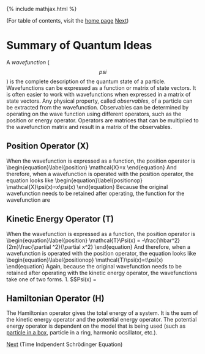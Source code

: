 {% include mathjax.html %}

(For table of contents, visit the [home page](/README.md)
[Next](TISE.md))

# Summary of Quantum Ideas

A *wavefunction* ($$psi$$) is the complete description of the quantum state of a particle. Wavefunctions can be expressed as a function or matrix of state vectors. It is often easier to work with wavefunctions when expressed in a matrix of state vectors. Any physical property, called *observables*, of a particle can be extracted from the wavefunction. Observables can be determined by operating on the wave function using different operators, such as the position or energy operator. Operators are matrices that can be multiplied to the wavefunction matrix and result in a matrix of the observables.

## Position Operator (X)

When the wavefunction is expressed as a function, the position operator is 
  \begin{equation}\label{position}
    \mathcal{X}=x
\end{equation}
And therefore, when a wavefunction is operated with the position operator, the equation looks like
  \begin{equation}\label{positionop}
    \mathcal{X}\psi(x)=x\psi(x)
\end{equation}
Because the original wavefunction needs to be retained after operating, the function for the wavefunction are 

## Kinetic Energy Operator (T)

When the wavefunction is expressed as a function, the position operator is 
  \begin{equation}\label{position}
    \mathcal{T}\Psi(x) = -\frac{\hbar^2}{2m}\frac{\partial ^2}{\partial x^2}
\end{equation}
And therefore, when a wavefunction is operated with the position operator, the equation looks like
  \begin{equation}\label{positionop}
    \mathcal{T}\psi(x)=t\psi(x)
\end{equation}
Again, because the original wavefunction needs to be retained after operating with the kinetic energy operator, the wavefunctions take one of two forms.
      1. $$Psi(x) = 
      
## Hamiltonian Operator (H)

The Hamiltonian operator gives the total energy of a system. It is the sum of the kinetic energy operator and the potential energy operator. The potential energy operator is dependent on the model that is being used (such as [particle in a box](PIB.md), particle in a ring, harmonic ocsillator, etc.). 


[Next](TISE.md) (Time Indpendent Schrödinger Equation)
